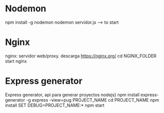 # Nodemon
npm install -g nodemon
nodemon servidor.js --> to start

# Nginx
nginx: servidor web/proxy. descarga https://nginx.org/
cd NGINX_FOLDER
start nginx

# Express generator
Express generator, api para generar proyectos nodejs}
npm install express-generator -g
express -view=pug PROJECT_NAME
cd PROJECT_NAME
npm install
SET DEBUG=PROJECT_NAME:*
npm start